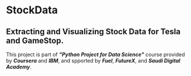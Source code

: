 # StockData
## Extracting and Visualizing Stock Data for Tesla and GameStop. 
This project is part of ***"Python Project for Data Science"*** course provided by  ***Coursera*** and ***IBM***, and spported by ***Fuel***, ***FutureX***, and ***Saudi Digital Academy***.
